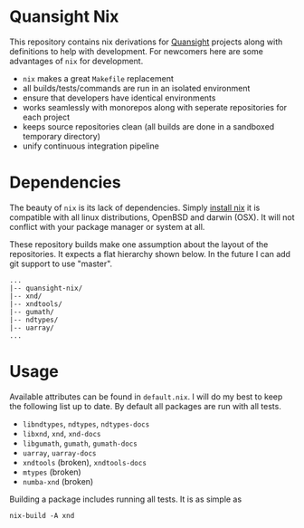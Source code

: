 # Quansight Nix

This repository contains nix derivations for
[Quansight](https://www.quansight.com/) projects along with
definitions to help with development. For newcomers here are some
advantages of `nix` for development.

  - `nix` makes a great `Makefile` replacement
  - all builds/tests/commands are run in an isolated environment
  - ensure that developers have identical environments
  - works seamlessly with monorepos along with seperate repositories for each project
  - keeps source repositories clean (all builds are done in a sandboxed temporary directory)
  - unify continuous integration pipeline
 
# Dependencies

The beauty of `nix` is its lack of dependencies. Simply [install
nix](https://nixos.org/nixos/download.html) it is compatible with all
linux distributions, OpenBSD and darwin (OSX). It will not conflict
with your package manager or system at all.

These repository builds make one assumption about the layout of the
repositories. It expects a flat hierarchy shown below. In the future I
can add git support to use "master".

```
...
|-- quansight-nix/
|-- xnd/
|-- xndtools/
|-- gumath/
|-- ndtypes/
|-- uarray/
...
```

# Usage

Available attributes can be found in `default.nix`. I will do my best
to keep the following list up to date. By default all packages are run
with all tests.

 - `libndtypes`, `ndtypes`, `ndtypes-docs`
 - `libxnd`, `xnd`, `xnd-docs`
 - `libgumath`, `gumath`, `gumath-docs`
 - `uarray`, `uarray-docs`
 - `xndtools` (broken), `xndtools-docs`
 - `mtypes` (broken)
 - `numba-xnd` (broken)

Building a package includes running all tests. It is as simple as

```shell
nix-build -A xnd
```


